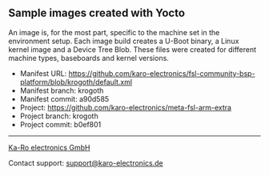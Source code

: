 ## Sample images created with Yocto

An image is, for the most part, specific to the machine set in the environment setup. Each image build creates a U-Boot binary, a Linux kernel image and a Device Tree Blob. These files were created for different machine types, baseboards and kernel versions.

- Manifest URL: https://github.com/karo-electronics/fsl-community-bsp-platform/blob/krogoth/default.xml
- Manifest branch: krogoth
- Manifest commit: a90d585
- Project: https://github.com/karo-electronics/meta-fsl-arm-extra
- Project branch: krogoth
- Project commit: b0ef801

---
[Ka-Ro electronics GmbH](http://www.karo-electronics.de)

Contact support: support@karo-electronics.de
